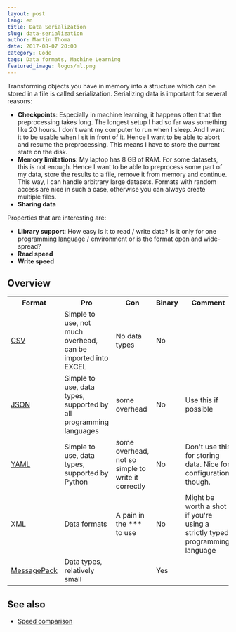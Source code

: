 ```yaml
---
layout: post
lang: en
title: Data Serialization
slug: data-serialization
author: Martin Thoma
date: 2017-08-07 20:00
category: Code
tags: Data formats, Machine Learning
featured_image: logos/ml.png
---
```

Transforming objects you have in memory into a structure which can be stored in
a file is called serialization. Serializing data is important for several
reasons:

* **Checkpoints**: Especially in machine learning, it happens often that the
  preprocessing takes long. The longest setup I had so far was something like
  20 hours. I don't want my computer to run when I sleep. And I want it to be
  usable when I sit in front of it. Hence I want to be able to abort and resume
  the preprocessing. This means I have to store the current state on the disk.
* **Memory limitations**: My laptop has 8&nbsp;GB of RAM. For some datasets,
  this is not enough. Hence I want to be able to preprocess some part of my
  data, store the results to a file, remove it from memory and continue. This
  way, I can handle arbitrary large datasets. Formats with random access are
  nice in such a case, otherwise you can always create multiple files.
* **Sharing data**

Properties that are interesting are:

* **Library support**: How easy is it to read / write data? Is it only for
  one programming language / environment or is the format open and wide-spread?
* **Read speed**
* **Write speed**

## Overview

<table class="table">
    <tr>
        <th>Format</th>
        <th>Pro</th>
        <th>Con</th>
        <th>Binary</th>
        <th>Comment</th>
    </tr>
    <tr>
        <td><a href="http://stackoverflow.com/questions/41585078/how-do-i-read-and-write-csv-files-with-python/41585079#41585079">CSV</a></td>
        <td>Simple to use, not much overhead, can be imported into EXCEL</td>
        <td>No data types</td>
        <td>No</td>
        <td></td>
    </tr>
    <tr>
        <td><a href="http://stackoverflow.com/questions/12309269/how-do-i-write-json-data-to-a-file-in-python/37795053#37795053">JSON</a></td>
        <td>Simple to use, data types, supported by all programming languages</td>
        <td>some overhead</td>
        <td>No</td>
        <td>Use this if possible</td>
    </tr>
    <tr>
        <td><a href="http://stackoverflow.com/questions/1773805/how-can-i-parse-a-yaml-file-in-python/42054860#42054860">YAML</a></td>
        <td>Simple to use, data types, supported by Python</td>
        <td>some overhead, not so simple to write it correctly</td>
        <td>No</td>
        <td>Don't use this for storing data. Nice for configuration, though.</td>
    </tr>
    <tr>
        <td>XML</td>
        <td>Data formats</td>
        <td>A pain in the *** to use</td>
        <td>No</td>
        <td>Might be worth a shot if you're using a strictly typed programming language</td>
    </tr>
    <tr>
        <td><a href="http://stackoverflow.com/questions/34660090/how-do-i-decode-a-msgpack-file-in-python/34660959#34660959">MessagePack</a></td>
        <td>Data types, relatively small</td>
        <td></td>
        <td>Yes</td>
        <td></td>
    </tr>
</table>


## See also

* [Speed comparison](https://gist.github.com/justinfx/3174062)
